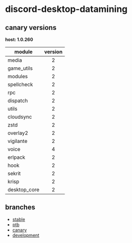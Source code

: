 # discord-desktop-datamining

## canary versions

**host: 1.0.260**

| module | version |
| ------ | :-----: |
| media | 2 |
| game_utils | 2 |
| modules | 2 |
| spellcheck | 2 |
| rpc | 2 |
| dispatch | 2 |
| utils | 2 |
| cloudsync | 2 |
| zstd | 2 |
| overlay2 | 2 |
| vigilante | 2 |
| voice | 4 |
| erlpack | 2 |
| hook | 2 |
| sekrit | 2 |
| krisp | 2 |
| desktop_core | 2 |

## branches

- [stable](https://github.com/OpenAsar/discord-desktop-datamining/tree/stable)
- [ptb](https://github.com/OpenAsar/discord-desktop-datamining/tree/ptb)
- [canary](https://github.com/OpenAsar/discord-desktop-datamining/tree/canary)
- [development](https://github.com/OpenAsar/discord-desktop-datamining/tree/development)